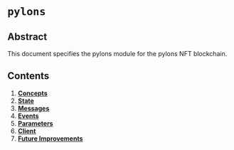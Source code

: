 <!--
order: 0
title: Pylons Overview
parent:
  title: "pylons"
-->

# `pylons`


## Abstract

This document specifies the pylons module for the pylons NFT blockchain.

## Contents

1. **[Concepts](01_concepts.md)**
2. **[State](02_state.md)**
3. **[Messages](03_messages.md)**
4. **[Events](04_events.md)**
5. **[Parameters](05_parameters.md)**
6. **[Client](06_client.md)**
7. **[Future Improvements](07_future_improvements.md)**
    